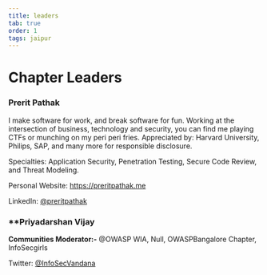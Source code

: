```yaml
---
title: leaders
tab: true
order: 1
tags: jaipur
---
```




# **Chapter Leaders**

### Prerit Pathak

I make software for work, and break software for fun. Working at the intersection of business, technology and security, you can find me playing CTFs or munching on my peri peri fries. 
Appreciated by: Harvard University, Philips, SAP, and many more for responsible disclosure.

Specialties: Application Security, Penetration Testing, Secure Code
Review, and Threat Modeling.

Personal Website: <https://preritpathak.me>

LinkedIn: [@preritpathak](https://www.linkedin.com/in/preritpathak)

### **Priyadarshan Vijay

**Communities Moderator:-** @OWASP WIA, Null, OWASPBangalore Chapter,
InfoSecgirls

Twitter: [@InfoSecVandana](https://www.twitter.com/InfosecVandana)
